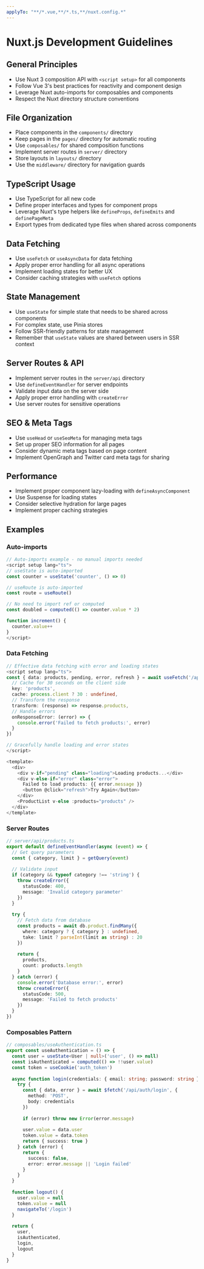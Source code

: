```yaml
---
applyTo: "**/*.vue,**/*.ts,**/nuxt.config.*"
---
```

# Nuxt.js Development Guidelines

## General Principles
- Use Nuxt 3 composition API with `<script setup>` for all components
- Follow Vue 3's best practices for reactivity and component design
- Leverage Nuxt auto-imports for composables and components
- Respect the Nuxt directory structure conventions

## File Organization
- Place components in the `components/` directory
- Keep pages in the `pages/` directory for automatic routing
- Use `composables/` for shared composition functions
- Implement server routes in `server/` directory
- Store layouts in `layouts/` directory
- Use the `middleware/` directory for navigation guards

## TypeScript Usage
- Use TypeScript for all new code
- Define proper interfaces and types for component props
- Leverage Nuxt's type helpers like `defineProps`, `defineEmits` and `definePageMeta`
- Export types from dedicated type files when shared across components

## Data Fetching
- Use `useFetch` or `useAsyncData` for data fetching
- Apply proper error handling for all async operations
- Implement loading states for better UX
- Consider caching strategies with `useFetch` options

## State Management
- Use `useState` for simple state that needs to be shared across components
- For complex state, use Pinia stores
- Follow SSR-friendly patterns for state management
- Remember that `useState` values are shared between users in SSR context

## Server Routes & API
- Implement server routes in the `server/api` directory
- Use `defineEventHandler` for server endpoints
- Validate input data on the server side
- Apply proper error handling with `createError`
- Use server routes for sensitive operations

## SEO & Meta Tags
- Use `useHead` or `useSeoMeta` for managing meta tags
- Set up proper SEO information for all pages
- Consider dynamic meta tags based on page content
- Implement OpenGraph and Twitter card meta tags for sharing

## Performance
- Implement proper component lazy-loading with `defineAsyncComponent`
- Use Suspense for loading states
- Consider selective hydration for large pages
- Implement proper caching strategies

## Examples

### Auto-imports

```typescript
// Auto-imports example - no manual imports needed
<script setup lang="ts">
// useState is auto-imported
const counter = useState('counter', () => 0)

// useRoute is auto-imported
const route = useRoute()

// No need to import ref or computed
const doubled = computed(() => counter.value * 2)

function increment() {
  counter.value++
}
</script>
```

### Data Fetching

```typescript
// Effective data fetching with error and loading states
<script setup lang="ts">
const { data: products, pending, error, refresh } = await useFetch('/api/products', {
  // Cache for 30 seconds on the client side
  key: 'products',
  cache: process.client ? 30 : undefined,
  // Transform the response
  transform: (response) => response.products,
  // Handle errors
  onResponseError: (error) => {
    console.error('Failed to fetch products:', error)
  }
})

// Gracefully handle loading and error states
</script>

<template>
  <div>
    <div v-if="pending" class="loading">Loading products...</div>
    <div v-else-if="error" class="error">
      Failed to load products: {{ error.message }}
      <button @click="refresh">Try Again</button>
    </div>
    <ProductList v-else :products="products" />
  </div>
</template>
```

### Server Routes

```typescript
// server/api/products.ts
export default defineEventHandler(async (event) => {
  // Get query parameters
  const { category, limit } = getQuery(event)
  
  // Validate input
  if (category && typeof category !== 'string') {
    throw createError({
      statusCode: 400,
      message: 'Invalid category parameter'
    })
  }
  
  try {
    // Fetch data from database
    const products = await db.product.findMany({
      where: category ? { category } : undefined,
      take: limit ? parseInt(limit as string) : 20
    })
    
    return {
      products,
      count: products.length
    }
  } catch (error) {
    console.error('Database error:', error)
    throw createError({
      statusCode: 500,
      message: 'Failed to fetch products'
    })
  }
})
```

### Composables Pattern

```typescript
// composables/useAuthentication.ts
export const useAuthentication = () => {
  const user = useState<User | null>('user', () => null)
  const isAuthenticated = computed(() => !!user.value)
  const token = useCookie('auth_token')
  
  async function login(credentials: { email: string; password: string }) {
    try {
      const { data, error } = await $fetch('/api/auth/login', {
        method: 'POST',
        body: credentials
      })
      
      if (error) throw new Error(error.message)
      
      user.value = data.user
      token.value = data.token
      return { success: true }
    } catch (error) {
      return { 
        success: false, 
        error: error.message || 'Login failed' 
      }
    }
  }
  
  function logout() {
    user.value = null
    token.value = null
    navigateTo('/login')
  }
  
  return {
    user,
    isAuthenticated,
    login,
    logout
  }
}
```
